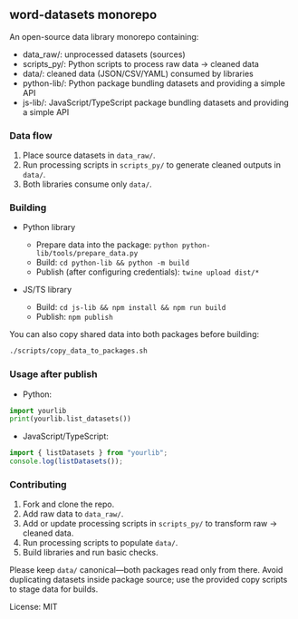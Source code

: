 ## word-datasets monorepo

An open-source data library monorepo containing:

- data_raw/: unprocessed datasets (sources)
- scripts_py/: Python scripts to process raw data → cleaned data
- data/: cleaned data (JSON/CSV/YAML) consumed by libraries
- python-lib/: Python package bundling datasets and providing a simple API
- js-lib/: JavaScript/TypeScript package bundling datasets and providing a simple API

### Data flow

1. Place source datasets in `data_raw/`.
2. Run processing scripts in `scripts_py/` to generate cleaned outputs in `data/`.
3. Both libraries consume only `data/`.

### Building

- Python library

  - Prepare data into the package: `python python-lib/tools/prepare_data.py`
  - Build: `cd python-lib && python -m build`
  - Publish (after configuring credentials): `twine upload dist/*`

- JS/TS library
  - Build: `cd js-lib && npm install && npm run build`
  - Publish: `npm publish`

You can also copy shared data into both packages before building:

```bash
./scripts/copy_data_to_packages.sh
```

### Usage after publish

- Python:

```python
import yourlib
print(yourlib.list_datasets())
```

- JavaScript/TypeScript:

```ts
import { listDatasets } from "yourlib";
console.log(listDatasets());
```

### Contributing

1. Fork and clone the repo.
2. Add raw data to `data_raw/`.
3. Add or update processing scripts in `scripts_py/` to transform raw → cleaned data.
4. Run processing scripts to populate `data/`.
5. Build libraries and run basic checks.

Please keep `data/` canonical—both packages read only from there. Avoid duplicating datasets inside package source; use the provided copy scripts to stage data for builds.

License: MIT
